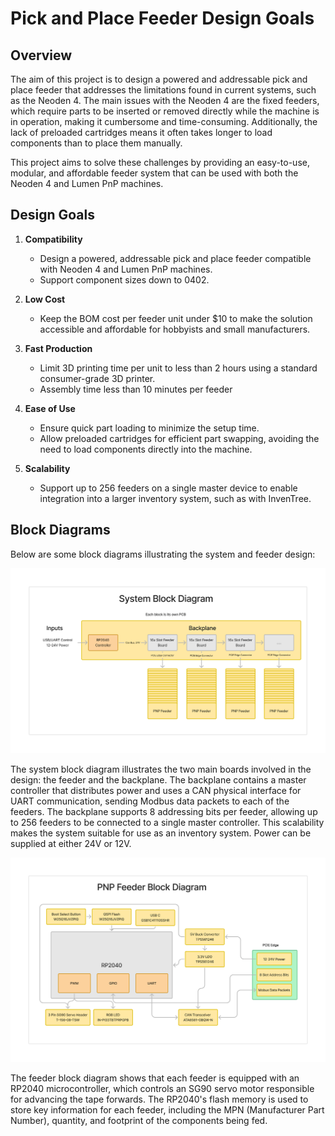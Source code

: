 # Pick and Place Feeder Design Goals

## Overview

The aim of this project is to design a powered and addressable pick and place feeder that addresses the limitations found in current systems, such as the Neoden 4. The main issues with the Neoden 4 are the fixed feeders, which require parts to be inserted or removed directly while the machine is in operation, making it cumbersome and time-consuming. Additionally, the lack of preloaded cartridges means it often takes longer to load components than to place them manually.

This project aims to solve these challenges by providing an easy-to-use, modular, and affordable feeder system that can be used with both the Neoden 4 and Lumen PnP machines.

## Design Goals

1. **Compatibility**
   - Design a powered, addressable pick and place feeder compatible with Neoden 4 and Lumen PnP machines.
   - Support component sizes down to 0402.

2. **Low Cost**
   - Keep the BOM cost per feeder unit under $10 to make the solution accessible and affordable for hobbyists and small manufacturers.

3. **Fast Production**
   - Limit 3D printing time per unit to less than 2 hours using a standard consumer-grade 3D printer.
   - Assembly time less than 10 minutes per feeder

4. **Ease of Use**
   - Ensure quick part loading to minimize the setup time.
   - Allow preloaded cartridges for efficient part swapping, avoiding the need to load components directly into the machine.

5. **Scalability**
   - Support up to 256 feeders on a single master device to enable integration into a larger inventory system, such as with InvenTree.

## Block Diagrams

Below are some block diagrams illustrating the system and feeder design:

![System Block Diagram](images/system_block_diagram.png)

The system block diagram illustrates the two main boards involved in the design: the feeder and the backplane. The backplane contains a master controller that distributes power and uses a CAN physical interface for UART communication, sending Modbus data packets to each of the feeders. The backplane supports 8 addressing bits per feeder, allowing up to 256 feeders to be connected to a single master controller. This scalability makes the system suitable for use as an inventory system. Power can be supplied at either 24V or 12V.

![Feeder Block Diagram](images/feeder_block_diagram.png)

The feeder block diagram shows that each feeder is equipped with an RP2040 microcontroller, which controls an SG90 servo motor responsible for advancing the tape forwards. The RP2040's flash memory is used to store key information for each feeder, including the MPN (Manufacturer Part Number), quantity, and footprint of the components being fed.